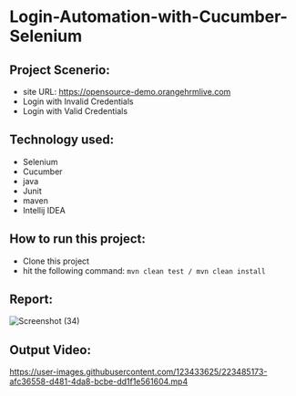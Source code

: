 # Login-Automation-with-Cucumber-Selenium

## Project Scenerio:

- site URL: https://opensource-demo.orangehrmlive.com
- Login with Invalid Credentials 
- Login with Valid Credentials

## Technology used:

- Selenium
- Cucumber
- java
- Junit
- maven
- Intellij IDEA

## How to run this project:

- Clone this project
- hit the following command: ```mvn clean test / mvn clean install```

## Report:

![Screenshot (34)](https://user-images.githubusercontent.com/123433625/223485017-8045c56b-7a2d-4446-83f7-df0e49991bb9.png)

## Output Video:


https://user-images.githubusercontent.com/123433625/223485173-afc36558-d481-4da8-bcbe-dd1f1e561604.mp4

